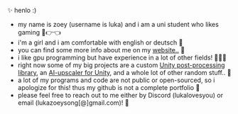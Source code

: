 ✨ henlo :)
<br>
- my name is zoey (username is luka) and i am a uni student who likes gaming 🥺👉👈
- i'm a girl and i am comfortable with english or deutsch 🫶
- you can find some more info about me on my [website..](http://www.luka.moe) 🌙
- i like gpu programming but have experience in a lot of other fields! 👩🏼‍💻
- right now some of my big projects are a custom [Unity post-processing library](www.luka.moe/june), an [AI-upscaler for Unity](https://luka.moe/magicbounce), and a whole lot of other random stuff.. 🌈
- a lot of my programs and code are not public or open-sourced, so i apologize for this! thus my github is not a complete portfolio 👻
- please feel free to reach out to me either by Discord (lukalovesyou) or email (lukazoeysong[@]gmail.com)! 🥂
